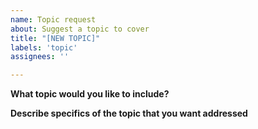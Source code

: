 ```yaml
---
name: Topic request
about: Suggest a topic to cover
title: "[NEW TOPIC]"
labels: 'topic'
assignees: ''

---
```


**What topic would you like to include?**
<!--The general topic to be included (e.g. Open Science, dental anthropology)-->

**Describe specifics of the topic that you want addressed**
<!-- A more detailed description of what the topic entails and what specific aspects of the topic you would like to have addressed. -->
